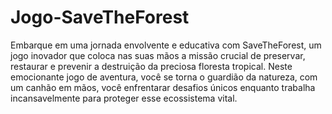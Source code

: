 # Jogo-SaveTheForest

Embarque em uma jornada envolvente e educativa com SaveTheForest, um jogo inovador que coloca nas suas mãos a missão crucial de preservar, restaurar e prevenir a destruição da preciosa floresta tropical. 
Neste emocionante jogo de aventura, você se torna o guardião da natureza, com um canhão em mãos, você enfrentarar desafios únicos enquanto trabalha incansavelmente para proteger esse ecossistema vital.
